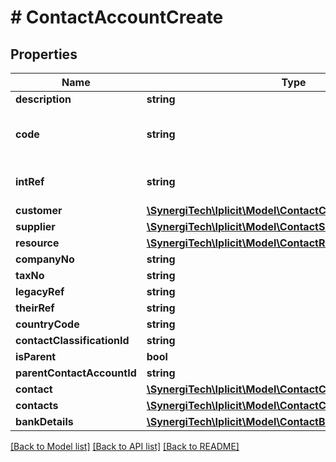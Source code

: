 # # ContactAccountCreate

## Properties

Name | Type | Description | Notes
------------ | ------------- | ------------- | -------------
**description** | **string** | Required, the internal contact account description. |
**code** | **string** | Optional contact account code. If omitted it is auto-generated. If provided, it must be unique. &lt;a href&#x3D;\&quot;https://docs.iplicit.com/dev/guide/identifiers/index.html\&quot;&gt;Learn more&lt;/a&gt; | [optional]
**intRef** | **string** | Optional interface reference. If provided, it must be unique. &lt;a href&#x3D;\&quot;https://docs.iplicit.com/dev/guide/identifiers/index.html\&quot;&gt;Learn more&lt;/a&gt; | [optional]
**customer** | [**\SynergiTech\Iplicit\Model\ContactCustomerCreate**](ContactCustomerCreate.md) |  | [optional]
**supplier** | [**\SynergiTech\Iplicit\Model\ContactSupplierCreate**](ContactSupplierCreate.md) |  | [optional]
**resource** | [**\SynergiTech\Iplicit\Model\ContactResourceCreate**](ContactResourceCreate.md) |  | [optional]
**companyNo** | **string** | Company number | [optional]
**taxNo** | **string** | Tax number | [optional]
**legacyRef** | **string** | Alternative / legacy reference code | [optional]
**theirRef** | **string** | An external reference code | [optional]
**countryCode** | **string** | Country code. See &#x60;Country&#x60; catalog. (ISO 3166, ALPHA-2) | [optional]
**contactClassificationId** | **string** | Optional, Contact classification id or code | [optional]
**isParent** | **bool** | Is parent flag | [optional]
**parentContactAccountId** | **string** | Parent contact account id or code | [optional]
**contact** | [**\SynergiTech\Iplicit\Model\ContactCreate**](ContactCreate.md) |  | [optional]
**contacts** | [**\SynergiTech\Iplicit\Model\ContactCreate[]**](ContactCreate.md) | Optional additional related people and their contact details | [optional]
**bankDetails** | [**\SynergiTech\Iplicit\Model\ContactBankDetailsUpdateable[]**](ContactBankDetailsUpdateable.md) | Bank details | [optional]

[[Back to Model list]](../../README.md#models) [[Back to API list]](../../README.md#endpoints) [[Back to README]](../../README.md)
